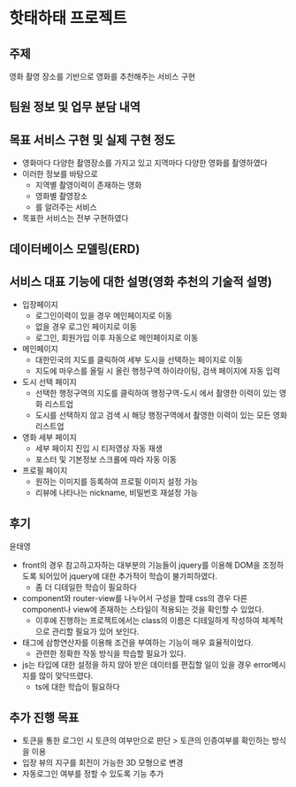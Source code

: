 # 핫태하태 프로젝트

## 주제

영화 촬영 장소를 기반으로 영화를 추천해주는 서비스 구현

## 팀원 정보 및 업무 분담 내역



## 목표 서비스 구현 및 실제 구현 정도

- 영화마다 다양한 촬영장소를 가지고 있고 지역마다 다양한 영화를 촬영하였다
- 이러한 정보를 바탕으로 
  - 지역별 촬영이력이 존재하는 영화
  - 영화별 촬영장소
  - 를 알려주는 서비스
- 목표한 서비스는 전부 구현하였다

## 데이터베이스 모델링(ERD)

## 서비스 대표 기능에 대한 설명(영화 추천의 기술적 설명)
- 입장페이지
  - 로그인이력이 있을 경우 메인페이지로 이동
  - 없을 경우 로그인 페이지로 이동
  - 로그인, 회원가입 이후 자동으로 메인페이지로 이동
- 메인페이지
  - 대한민국의 지도를 클릭하여 세부 도시을 선택하는 페이지로 이동
  - 지도에 마우스를 올릴 시 올린 행정구역 하이라이팅, 검색 페이지에 자동 입력
- 도시 선택 페이지
  - 선택한 행정구역의 지도를 클릭하여 행정구역-도시 에서 촬영한 이력이 있는 영화 리스트업
  - 도시를 선택하지 않고 검색 시 해당 행정구역에서 촬영한 이력이 있는 모든 영화 리스트업
- 영화 세부 페이지
  - 세부 페이지 진입 시 티저영상 자동 재생
  - 포스터 및 기본정보 스크롤에 따라 자동 이동
- 프로필 페이지
  - 원하는 이미지를 등록하여 프로필 이미지 설정 가능
  - 리뷰에 나타나는 nickname, 비밀번호 재설정 가능

## 후기

윤태영
- front의 경우 참고하고자하는 대부분의 기능들이 jquery를 이용해 DOM을 조정하도록 되어있어 jquery에 대한 추가적이 학습이 불가피하였다.
  - 좀 더 디테일한 학습이 필요하다
- component와 router-view를 나누어서 구성을 할때 css의 경우 다른 component나 view에 존재하는 스타일이 적용되는 것을 확인할 수 있었다.
  - 이후에 진행하는 프로젝트에서는 class의 이름은 디테일하게 작성하여 체계적으로 관리할 필요가 있어 보인다.
- 태그에 삼항연산자를 이용해 조건을 부여하는 기능이 매우 효율적이었다.
  - 관련한 정확한 작동 방식을 학습할 필요가 있다.
- js는 타입에 대한 설정을 하지 않아 받은 데이터를 편집할 일이 있을 경우 error메시지를 많이 맞닥뜨렸다.
  - ts에 대한 학습이 필요하다


## 추가 진행 목표
- 토큰을 통한 로그인 시 토큰의 여부만으로 판단 > 토큰의 인증여부를 확인하는 방식을 이용
- 입장 뷰의 지구를 회전이 가능한 3D 모형으로 변경
- 자동로그인 여부를 정할 수 있도록 기능 추가